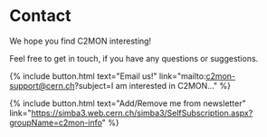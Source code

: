 # Contact

We hope you find C2MON interesting!

Feel free to get in touch, if you have any questions or suggestions.

{% include button.html text="Email us!"
  link="mailto:c2mon-support@cern.ch?subject=I am interested in C2MON..." %}


{% include button.html text="Add/Remove me from newsletter"
  link="https://simba3.web.cern.ch/simba3/SelfSubscription.aspx?groupName=c2mon-info" %}
